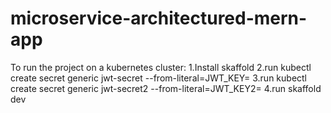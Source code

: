 # microservice-architectured-mern-app
To run the project on a kubernetes cluster:
1.Install skaffold 
2.run kubectl create secret generic jwt-secret --from-literal=JWT_KEY=<WHATERVER YOU WISH> 
3.run kubectl create secret generic jwt-secret2 --from-literal=JWT_KEY2=<WHATERVER YOU WISH> 
4.run skaffold dev 
